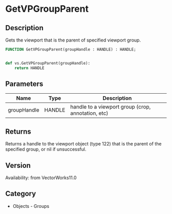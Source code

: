 # GetVPGroupParent

## Description
Gets the viewport that is the parent of specified viewport group.

```pascal
FUNCTION GetVPGroupParent(groupHandle : HANDLE) : HANDLE;
```

```python

def vs.GetVPGroupParent(groupHandle):
    return HANDLE
```

## Parameters
|Name|Type|Description|
|---|---|---|
|groupHandle|HANDLE|handle to a viewport group (crop, annotation, etc)|

## Returns
Returns a handle to the viewport object (type 122) that is the parent of the specified group, or nil if unsuccessful. 

## Version
Availability: from VectorWorks11.0
## Category
* Objects - Groups

